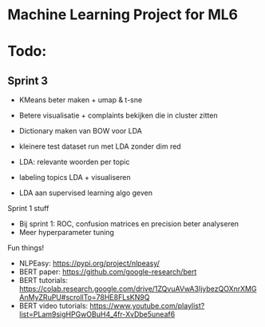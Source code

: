 # Machine Learning Project for ML6

# Todo:

## Sprint 3

* KMeans beter maken + umap & t-sne
* Betere visualisatie + complaints bekijken die in cluster zitten

* Dictionary maken van BOW voor LDA
* kleinere test dataset run met LDA zonder dim red
* LDA: relevante woorden per topic
* labeling topics LDA + visualiseren
* LDA aan supervised learning algo geven

Sprint 1 stuff
* Bij sprint 1: ROC, confusion matrices en precision beter analyseren
* Meer hyperparameter tuning

Fun things!
* NLPEasy: https://pypi.org/project/nlpeasy/
* BERT paper: https://github.com/google-research/bert
* BERT tutorials: https://colab.research.google.com/drive/1ZQvuAVwA3IjybezQOXnrXMGAnMyZRuPU#scrollTo=78HE8FLsKN9Q
* BERT video tutorials: https://www.youtube.com/playlist?list=PLam9sigHPGwOBuH4_4fr-XvDbe5uneaf6
